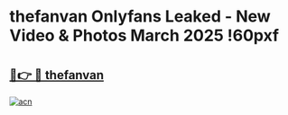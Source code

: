 # thefanvan Onlyfans Leaked - New Video & Photos March 2025 !60pxf

# <h2><a href="https://5ykkot.iuczelnia.edu.pl?title=thefanvan&ref=60pxf">🔗👉 🔴 thefanvan</a></h2>

[![acn](https://github.com/user-attachments/assets/0f9c940e-d8b0-45ae-aac7-cd30a18b3e1c)](https://5ykkot.iuczelnia.edu.pl?title=thefanvan&ref=60pxf)


